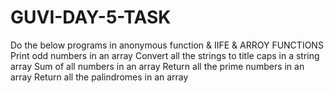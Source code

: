 # GUVI-DAY-5-TASK
Do the below programs in anonymous function & IIFE & ARROY FUNCTIONS
Print odd numbers in an array
Convert all the strings to title caps in a string array
Sum of all numbers in an array
Return all the prime numbers in an array
Return all the palindromes in an array
